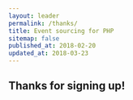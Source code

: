 ```yaml
---
layout: leader
permalink: /thanks/
title: Event sourcing for PHP
sitemap: false
published_at: 2018-02-20
updated_at: 2018-03-23
---
```


## Thanks for signing up!
